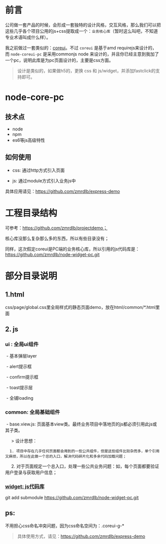 # 前言

公司做一套产品的时候，会形成一套独特的设计风格，交互风格，那么我们可以把这些几乎各个项目公用的js+css提取成一个：`业务核心库`（暂时这么叫吧，不知道专业术语叫成什么样）。

我之前做过一套类似的：[coreui](https://github.com/zmrdlb/coreui)。不过 ` coreui ` 是基于amd requirejs来设计的，而 `node-coreui-pc` 是采用commonjs node
来设计的，并且你已经主意到我加了一个pc，说明此库是为pc页面设计的，主要是css方面。

> 设计是类似的，如果做h5的，更换 css 和 js/widget，并添加fastclick的支持即可。

# node-core-pc

## 技术点

- node
- npm
- es6等js高级特性

## 如何使用

- css: 通过http方式引入页面

- js: 通过module方式引入业务js中

具体应用请见：https://github.com/zmrdlb/express-demo



# 工程目录结构

可参考：https://github.com/zmrdlb/projectdemo；

核心库没那么复杂那么多的东西，所以有些目录没有；

同样，这次假定coreui是PC端的业务核心库，所以引用的js代码库是：https://github.com/zmrdlb/node-widget-pc.git

# 部分目录说明

## 1.html

css/page/global.css里全局样式的静态页面demo，放在html/common/*.html里面

## 2. js

### ui : 全局ui组件
 
  - 基本弹层layer
  
  - alert提示框
  
  - confirm提示框
  
  - toast提示层
  
  - 全铺loading
  
  
### common: 全局基础组件

  - base.view.js: 页面基本view类。最终业务项目中落地页的js都必须引用此js或其子类。
  
      > 设计思想：
      
      1. 项目中存在几乎任何页面都会用到的一些公共组件，但是这些组件比较杂而多，单个引用又麻烦，所以在此做一个总的入口，解决代码碎片化和多余代码加载问题；
      
      2. 对于页面规定一个总入口，处理一些公共业务问题：如，每个页面都要验证用户登录与获取用户信息；
      
      
### [widget: js代码库](https://github.com/zmrdlb/node-widget-pc)

git add submodule https://github.com/zmrdlb/node-widget-pc.git

## ps:

不用担心css命名冲突问题，因为css命名空间为：.coreui-g-*

> 具体使用方式，请见：https://github.com/zmrdlb/express-demo
